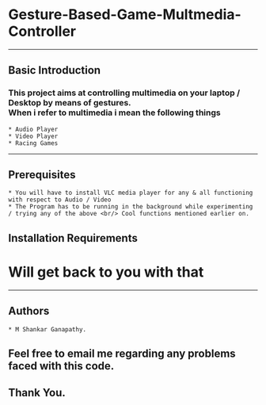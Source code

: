 # Gesture-Based-Game-Multmedia-Controller

---
## Basic Introduction
### This project aims at controlling multimedia on your laptop / Desktop by means of gestures.<br/> When i refer to multimedia i mean the following things
	* Audio Player
	* Video Player
	* Racing Games
---
## Prerequisites
	* You will have to install VLC media player for any & all functioning with respect to Audio / Video
	* The Program has to be running in the background while experimenting / trying any of the above <br/> Cool functions mentioned earlier on.
	
## Installation Requirements

# Will get back to you with that
---
## Authors
	* M Shankar Ganapathy.


## Feel free to email me regarding any problems faced with this code.

## Thank You.


